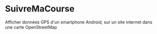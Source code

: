 # SuivreMaCourse
Afficher données GPS d'un smartphone Android, sur un site internet dans une carte OpenStreetMap
